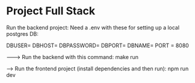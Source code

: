 # Project Full Stack

Run the backend project:
Need a .env with these for setting up a local postgres DB:

DBUSER=
DBHOST=
DBPASSWORD=
DBPORT=
DBNAME=
PORT = 8080

---> Run the backend with this command:
make run

--> Run the frontend project (install dependencies and then run):
npm run dev
